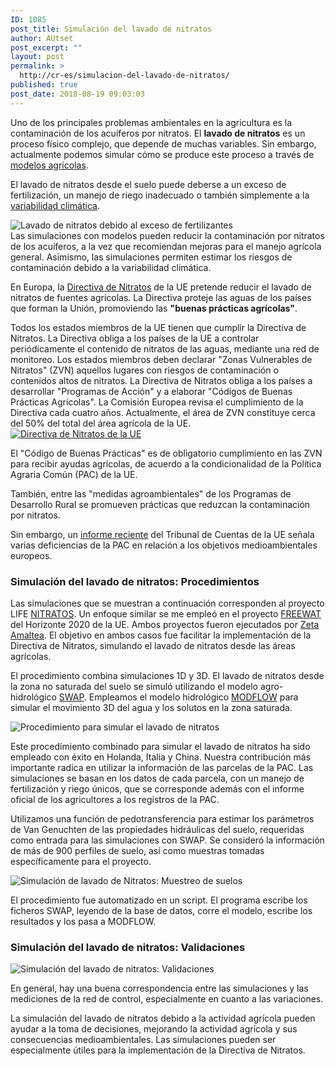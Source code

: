 ```yaml
---
ID: 1085
post_title: Simulación del lavado de nitratos
author: AUtset
post_excerpt: ""
layout: post
permalink: >
  http://cr-es/simulacion-del-lavado-de-nitratos/
published: true
post_date: 2018-08-19 09:03:03
---
```

Uno de los principales problemas ambientales en la agricultura es la contaminación de los acuíferos por nitratos. El <strong>lavado de nitratos</strong> es un proceso físico complejo, que depende de muchas variables. Sin embargo, actualmente podemos simular cómo se produce este proceso a través de <a href="https://es.climarisk.com/modelos-agricolas-impacto-climatico/">modelos agrícolas</a>.
<!--more-->
<div class="row">
<div class="col-sm-7">
<p class="framed-box">El lavado de nitratos desde el suelo puede deberse a un exceso de fertilización, un manejo de riego inadecuado o también simplemente a la <a href="https://es.climarisk.com/variabilidad-climatica/">variabilidad climática</a>.</p>

</div>
<div class="col-sm-5"><img class="rounded img-responsive float-right mb-1" title="Lavado de nitratos debido al exceso de fertilizantes" src="https://climarisk.com/wp-content/uploads/2018/08/nitratos_fertilización.jpg" alt="Lavado de nitratos debido al exceso de fertilizantes"></div>
</div>
Las simulaciones con modelos pueden reducir la contaminación por nitratos de los acuíferos, a la vez que recomiendan mejoras para el manejo agrícola general. Asimismo, las simulaciones permiten estimar los riesgos de contaminación debido a la variabilidad climática.
<p class="framed-box">En Europa, la <a href="https://ec.europa.eu/environment/water/water-nitrates/index_en.html" target="_blank" rel="noopener noreferrer">Directiva de Nitratos</a> de la UE pretende reducir el lavado de nitratos de fuentes agrícolas. La Directiva proteje las aguas de los países que forman la Unión, promoviendo las <strong>"buenas prácticas agrícolas"</strong>.</p>
Todos los estados miembros de la UE tienen que cumplir la Directiva de Nitratos. La Directiva obliga a los países de la UE a controlar periódicamente el contenido de nitratos de las aguas, mediante una red de monitoreo. Los estados miembros deben declarar "Zonas Vulnerables de Nitratos" (ZVN) aquellos lugares con riesgos de contaminación o contenidos altos de nitratos. La Directiva de Nitratos obliga a los países a desarrollar "Programas de Acción" y a elaborar "Códigos de Buenas Prácticas Agrícolas". La Comisión Europea revisa el cumplimiento de la Directiva cada cuatro años. Actualmente, el área de ZVN constituye cerca del 50% del total del área agrícola de la UE.
<div class="row">
<div class="col-md-7"><a href="https://ec.europa.eu/environment/water/water-nitrates/index_en.html" target="_blank" rel="noopener noreferrer"><img class="rounded img-responsive align-left" title="Directiva de Nitratos de la UE" src="https://eur-lex.europa.eu/resource.html?uri=comnat:SWD_2018_0246_FIN.ENG.xhtml.SWD_2018_0246_FIN_ENG_26004.jpg" alt="Directiva de Nitratos de la UE"></a></div>
<div class="col-md-5">

El "Código de Buenas Prácticas" es de obligatorio cumplimiento en las ZVN para recibir ayudas agrícolas, de acuerdo a la condicionalidad de la Política Agraria Común (PAC) de la UE.

También, entre las "medidas agroambientales" de los Programas de Desarrollo Rural se promueven prácticas que reduzcan la contaminación por nitratos.

</div>
</div>
Sin embargo, un <a href="https://www.eca.europa.eu/en/Pages/DocItem.aspx?did=44179" target="_blank" rel="noopener noreferrer">informe reciente</a> del Tribunal de Cuentas de la UE señala varias deficiencias de la PAC en relación a los objetivos medioambientales europeos.
<h3>Simulación del lavado de nitratos: Procedimientos</h3>
Las simulaciones que se muestran a continuación corresponden al proyecto LIFE <a href="https://www.life-nitratos.eu/index.php" target="_blank" rel="noopener noreferrer">NITRATOS</a>. Un enfoque similar se me empleó en el proyecto <a href="https://www.freewat.eu/" target="_blank" rel="noopener noreferrer">FREEWAT</a> del Horizonte 2020 de la UE. Ambos proyectos fueron ejecutados por <a href="https://www.amaltea.com" target="_blank" rel="noopener noreferrer">Zeta Amaltea</a>. El objetivo en ambos casos fue facilitar la implementación de la Directiva de Nitratos, simulando el lavado de nitratos desde las áreas agrícolas.
<p class="framed-box">El procedimiento combina simulaciones 1D y 3D. El lavado de nitratos desde la zona no saturada del suelo se simuló utilizando el modelo agro-hidrológico <a href="https://www.swap.alterra.nl/" target="_blank" rel="noopener noreferrer">SWAP</a>. Empleamos el modelo hidrológico <a href="https://water.usgs.gov/ogw/modflow/" target="_blank" rel="noopener noreferrer">MODFLOW</a> para simular el movimiento 3D del agua y los solutos en la zona saturada.</p>
<img class="rounded img-responsive" title="Procedimiento para simular el lavado de nitratos" src="https://es.climarisk.com/wp-content/uploads/2018/08/procedimiento-lavado-de-nitratos.png" alt="Procedimiento para simular el lavado de nitratos">

Este procedimiento combinado para simular el lavado de nitratos ha sido empleado con éxito en Holanda, Italia y China. Nuestra contribución más importante radica en utilizar la información de las parcelas de la PAC. Las simulaciones se basan en los datos de cada parcela, con un manejo de fertilización y riego únicos, que se corresponde además con el informe oficial de los agricultores a los registros de la PAC.

Utilizamos una función de pedotransferencia para estimar los parámetros de Van Genuchten de las propiedades hidráulicas del suelo, requeridas como entrada para las simulaciones con SWAP. Se consideró la información de más de 900 perfiles de suelo, así como muestras tomadas específicamente para el proyecto.

<img class="rounded img-responsive mt-1" title="Simulación de lavado de Nitratos: Muestreo de suelos" src="https://es.climarisk.com/wp-content/uploads/2018/08/procedimiento-simulaciones-con-SWAP.png" alt="Simulación de lavado de Nitratos: Muestreo de suelos">

El procedimiento fue automatizado en un script. El programa escribe los ficheros SWAP, leyendo de la base de datos, corre el modelo, escribe los resultados y los pasa a MODFLOW.
<h3>Simulación del lavado de nitratos: Validaciones</h3>
<div class="row">
<div class="col-md-8"><img class="rounded img-responsive mb-2" title="Simulación del lavado de nitratos: Validaciones" src="https://climarisk.com/wp-content/uploads/2018/08/simulating-nitrate-leaching-validation.jpg" alt="Simulación del lavado de nitratos: Validaciones"></div>
<div class="col-md-4">

En general, hay una buena correspondencia entre las simulaciones y las mediciones de la red de control, especialmente en cuanto a las variaciones.

</div>
</div>
<p class="framed-box">La simulación del lavado de nitratos debido a la actividad agrícola pueden ayudar a la toma de decisiones, mejorando la actividad agrícola y sus consecuencias medioambientales. Las simulaciones pueden ser especialmente útiles para la implementación de la Directiva de Nitratos.</p>
